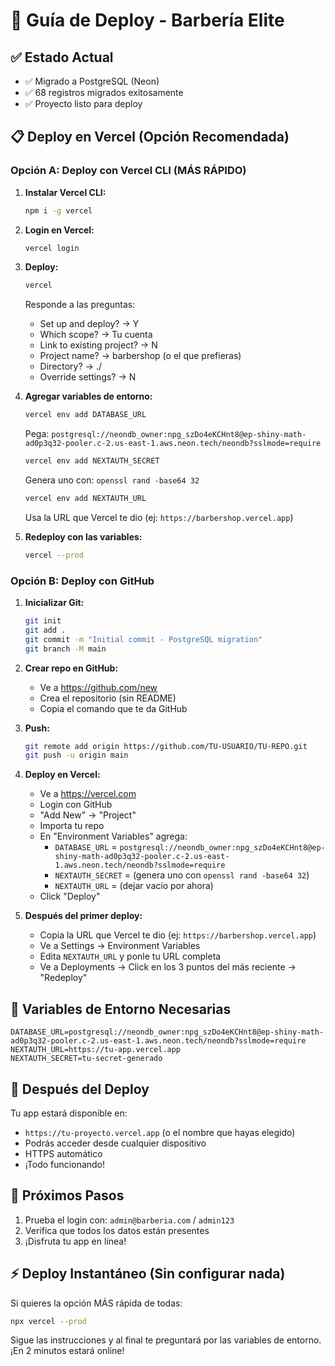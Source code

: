 # 🚀 Guía de Deploy - Barbería Elite

## ✅ Estado Actual
- ✅ Migrado a PostgreSQL (Neon)
- ✅ 68 registros migrados exitosamente
- ✅ Proyecto listo para deploy

## 📋 Deploy en Vercel (Opción Recomendada)

### Opción A: Deploy con Vercel CLI (MÁS RÁPIDO)

1. **Instalar Vercel CLI:**
   ```bash
   npm i -g vercel
   ```

2. **Login en Vercel:**
   ```bash
   vercel login
   ```

3. **Deploy:**
   ```bash
   vercel
   ```
   
   Responde a las preguntas:
   - Set up and deploy? → Y
   - Which scope? → Tu cuenta
   - Link to existing project? → N
   - Project name? → barbershop (o el que prefieras)
   - Directory? → ./
   - Override settings? → N

4. **Agregar variables de entorno:**
   ```bash
   vercel env add DATABASE_URL
   ```
   Pega: `postgresql://neondb_owner:npg_szDo4eKCHnt8@ep-shiny-math-ad0p3q32-pooler.c-2.us-east-1.aws.neon.tech/neondb?sslmode=require`
   
   ```bash
   vercel env add NEXTAUTH_SECRET
   ```
   Genera uno con: `openssl rand -base64 32`
   
   ```bash
   vercel env add NEXTAUTH_URL
   ```
   Usa la URL que Vercel te dio (ej: `https://barbershop.vercel.app`)

5. **Redeploy con las variables:**
   ```bash
   vercel --prod
   ```

### Opción B: Deploy con GitHub

1. **Inicializar Git:**
   ```bash
   git init
   git add .
   git commit -m "Initial commit - PostgreSQL migration"
   git branch -M main
   ```

2. **Crear repo en GitHub:**
   - Ve a https://github.com/new
   - Crea el repositorio (sin README)
   - Copia el comando que te da GitHub

3. **Push:**
   ```bash
   git remote add origin https://github.com/TU-USUARIO/TU-REPO.git
   git push -u origin main
   ```

4. **Deploy en Vercel:**
   - Ve a https://vercel.com
   - Login con GitHub
   - "Add New" → "Project"
   - Importa tu repo
   - En "Environment Variables" agrega:
     - `DATABASE_URL` = `postgresql://neondb_owner:npg_szDo4eKCHnt8@ep-shiny-math-ad0p3q32-pooler.c-2.us-east-1.aws.neon.tech/neondb?sslmode=require`
     - `NEXTAUTH_SECRET` = (genera uno con `openssl rand -base64 32`)
     - `NEXTAUTH_URL` = (dejar vacío por ahora)
   - Click "Deploy"

5. **Después del primer deploy:**
   - Copia la URL que Vercel te dio (ej: `https://barbershop.vercel.app`)
   - Ve a Settings → Environment Variables
   - Edita `NEXTAUTH_URL` y ponle tu URL completa
   - Ve a Deployments → Click en los 3 puntos del más reciente → "Redeploy"

## 🔑 Variables de Entorno Necesarias

```env
DATABASE_URL=postgresql://neondb_owner:npg_szDo4eKCHnt8@ep-shiny-math-ad0p3q32-pooler.c-2.us-east-1.aws.neon.tech/neondb?sslmode=require
NEXTAUTH_URL=https://tu-app.vercel.app
NEXTAUTH_SECRET=tu-secret-generado
```

## 📱 Después del Deploy

Tu app estará disponible en:
- `https://tu-proyecto.vercel.app` (o el nombre que hayas elegido)
- Podrás acceder desde cualquier dispositivo
- HTTPS automático
- ¡Todo funcionando!

## 🎯 Próximos Pasos

1. Prueba el login con: `admin@barberia.com` / `admin123`
2. Verifica que todos los datos están presentes
3. ¡Disfruta tu app en línea!

## ⚡ Deploy Instantáneo (Sin configurar nada)

Si quieres la opción MÁS rápida de todas:

```bash
npx vercel --prod
```

Sigue las instrucciones y al final te preguntará por las variables de entorno.
¡En 2 minutos estará online!

